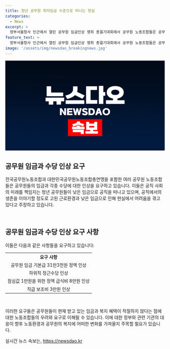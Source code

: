 ```yaml
---
title: 청년 공무원 최저임금 수준으로 떠나는 현실
categories:
  - News
excerpt: >
  정부서울청사 인근에서 열린 공무원 임금인상 쟁취 총궐기대회에서 공무원 노동조합들은 공무원 임금과 수당 인상을 촉구하며, 청년 공무원의 공직 이탈 문제를 제기했다. 공무원들은 생존권을 위협받고 있으며, 청년 공무원들이 최저임금 수준의 급여로 인해 이직하고 있다고 주장하며, 정부와의 협상을 촉구했다.
feature_text: >
  정부서울청사 인근에서 열린 공무원 임금인상 쟁취 총궐기대회에서 공무원 노동조합들은 공무원 임금과 수당 인상을 촉구하며, 청년 공무원의 공직 이탈 문제를 제기했다. 공무원들은 생존권을 위협받고 있으며, 청년 공무원들이 최저임금 수준의 급여로 인해 이직하고 있다고 주장하며, 정부와의 협상을 촉구했다.
image: '/assets/img/newsdao_breakingnews.jpg'
---
```


<p><img src="/assets/img/newsdao_breakingnews.jpg" alt="implanttips 속보" /></p>

<h2 data-ke-size="size26">공무원 임금과 수당 인상 요구</h2>

<p>전국공무원노동조합과 대한민국공무원노동조합총연맹을 포함한 여러 공무원 노동조합들은 공무원들의 임금과 각종 수당에 대한 인상을 요구하고 있습니다. 이들은 공직 사회의 미래를 책임지는 청년 공무원들이 낮은 임금으로 공직을 떠나고 있으며, 공직에서의 생존을 이야기할 정도로 고된 근로환경과 낮은 임금으로 인해 현실에서 어려움을 겪고 있다고 주장하고 있습니다.</p>

<p data-ke-size="size16">&nbsp;</p>

<h2 data-ke-size="size24">공무원 임금과 수당 인상 요구 사항</h2>

<p>이들은 다음과 같은 사항들을 요구하고 있습니다:</p>

<table>
    <tr>
        <td style="text-align: center; height: 17px;"><b>요구 사항</b></td>
    </tr>
    <tr>
        <td style="text-align: center; height: 17px;">공무원 임금 기본급 31만3천원 정액 인상</td>
    </tr>
    <tr>
        <td style="text-align: center; height: 17px;">하위직 정근수당 인상</td>
    </tr>
    <tr>
        <td style="text-align: center; height: 17px;">점심값 1만원을 위한 정액 급식비 8만원 인상</td>
    </tr>
    <tr>
        <td style="text-align: center; height: 17px;">직급 보조비 3만원 인상</td>
    </tr>
</table>

<p data-ke-size="size16">&nbsp;</p>

<p>이러한 요구들은 공무원들이 현재 받고 있는 임금과 복지 혜택이 적절하지 않다는 점에 대한 노동조합들의 우려와 요구로 이해될 수 있습니다. 이에 대한 정부와 관련 기관의 대응이 향후 노동환경과 공무원의 복지에 어떠한 변화를 가져올지 주목할 필요가 있습니다.</p>
실시간 뉴스 속보는, <a href="https://newsdao.kr" rel="dofollow">https://newsdao.kr</a>


